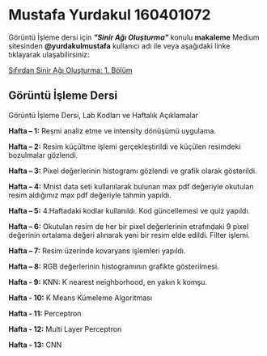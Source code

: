 # Mustafa Yurdakul 160401072

Görüntü İşleme dersi için ***"Sinir Ağı Oluşturma"*** konulu **makaleme** Medium sitesinden **@yurdakulmustafa** kullanıcı adı ile veya aşağıdaki linke tıklayarak ulaşabilirsiniz: 

[Sıfırdan Sinir Ağı Oluşturma: 1. Bölüm](https://medium.com/@yurdakulmustafa/s%C4%B1f%C4%B1rdan-sinir-a%C4%9F%C4%B1-olu%C5%9Fturma-1-b%C3%B6l%C3%BCm-9ff8b417e356)

## Görüntü İşleme Dersi
Görüntü İşleme Dersi, Lab Kodları ve Haftalık Açıklamalar

**Hafta – 1:** Resmi analiz etme ve intensity dönüşümü uygulama.

**Hafta – 2:** Resim küçültme işlemi gerçekleştirildi ve küçülen resimdeki bozulmalar gözlendi.

**Hafta – 3:** Pixel değerlerinin histogramı gözlendi ve grafik olarak gösterildi.

**Hafta – 4:** Mnist data seti kullanılarak bulunan max pdf değeriyle okutulan resim aldığımız max pdf değeriyle tahmin yapıldı.

**Hafta – 5:** 4.Haftadaki kodlar kullanıldı. Kod güncellemesi ve quiz yapıldı.

**Hafta – 6:** Okutulan resim de her bir pixel değerlerinin etrafındaki 9 pixel değerinin ortalama değeri alınarak yeni bir resim elde edildi. Filter işlemi.

**Hafta – 7:** Resim üzerinde kovaryans işlemleri yapıldı.

**Hafta – 8:** RGB değerlerinin histogramının grafikte gösterilmesi.

**Hafta - 9:** KNN: K nearest neighborhood, en yakın k komşu.

**Hafta - 10:** K Means Kümeleme Algoritması 

**Hafta - 11:** Perceptron

**Hafta - 12:** Multi Layer Perceptron

**Hafta - 13:** CNN

